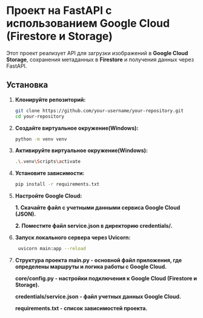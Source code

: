 # Проект на FastAPI с использованием Google Cloud (Firestore и Storage)

Этот проект реализует API для загрузки изображений в **Google Cloud Storage**, сохранения метаданных в **Firestore** и получения данных через FastAPI.

## Установка

1. **Клонируйте репозиторий:**

   ```bash
   git clone https://github.com/your-username/your-repository.git
   cd your-repository

2. **Создайте виртуальное окружение(Windows):**

   ```bash
   python -m venv venv

3. **Активируйте виртуальное окружение(Windows):**

   ```bash
   .\.venv\Scripts\activate

4. **Установите зависимости:**

   ```bash
   pip install -r requirements.txt

5. **Настройте Google Cloud:**

    **1. Скачайте файл с учетными данными сервиса Google Cloud (JSON).**

    **2. Поместите файл service.json в директорию credentials/.**

6. **Запуск локального сервера через Uvicorn:**
   ```bash
    uvicorn main:app --reload

7. **Структура проекта**
    **main.py - основной файл приложения, где определены маршруты и логика работы с Google Cloud.**

    **core/config.py - настройки подключения к Google Cloud (Firestore и Storage).**

    **credentials/service.json - файл учетных данных Google Cloud.**

    **requirements.txt - список зависимостей проекта.**